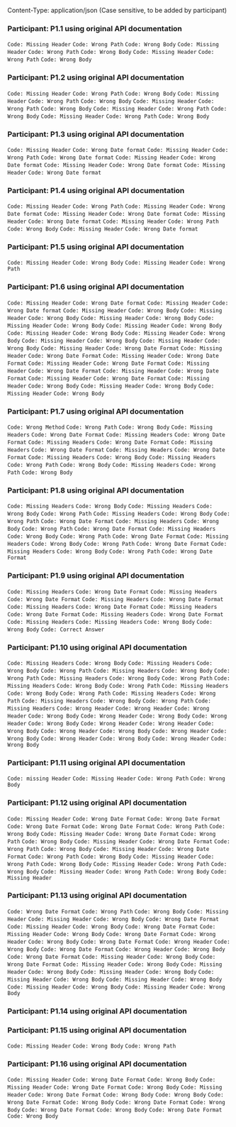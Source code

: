   Content-Type: application/json (Case sensitive, to be added by participant)
### Participant: P1.1 using original API documentation
`Code: Missing Header`
`Code: Wrong Path`
`Code: Wrong Body`
`Code: Missing Header`
`Code: Wrong Path`
`Code: Wrong Body`
`Code: Missing Header`
`Code: Wrong Path`
`Code: Wrong Body`
### Participant: P1.2 using original API documentation
`Code: Missing Header`
`Code: Wrong Path`
`Code: Wrong Body`
`Code: Missing Header`
`Code: Wrong Path`
`Code: Wrong Body`
`Code: Missing Header`
`Code: Wrong Path`
`Code: Wrong Body`
`Code: Missing Header`
`Code: Wrong Path`
`Code: Wrong Body`
`Code: Missing Header`
`Code: Wrong Path`
`Code: Wrong Body`
### Participant: P1.3 using original API documentation
`Code: Missing Header`
`Code: Wrong Date format`
`Code: Missing Header`
`Code: Wrong Path`
`Code: Wrong Date format`
`Code: Missing Header`
`Code: Wrong Date format`
`Code: Missing Header`
`Code: Wrong Date format`
`Code: Missing Header`
`Code: Wrong Date format`
### Participant: P1.4 using original API documentation
`Code: Missing Header`
`Code: Wrong Path`
`Code: Missing Header`
`Code: Wrong Date format`
`Code: Missing Header`
`Code: Wrong Date format`
`Code: Missing Header`
`Code: Wrong Date format`
`Code: Missing Header`
`Code: Wrong Path`
`Code: Wrong Body`
`Code: Missing Header`
`Code: Wrong Date format`
### Participant: P1.5 using original API documentation
`Code: Missing Header`
`Code: Wrong Body`
`Code: Missing Header`
`Code: Wrong Path`
### Participant: P1.6 using original API documentation
`Code: Missing Header`
`Code: Wrong Date format`
`Code: Missing Header`
`Code: Wrong Date format`
`Code: Missing Header`
`Code: Wrong Body`
`Code: Missing Header`
`Code: Wrong Body`
`Code: Missing Header`
`Code: Wrong Body`
`Code: Missing Header`
`Code: Wrong Body`
`Code: Missing Header`
`Code: Wrong Body`
`Code: Missing Header`
`Code: Wrong Body`
`Code: Missing Header`
`Code: Wrong Body`
`Code: Missing Header`
`Code: Wrong Body`
`Code: Missing Header`
`Code: Wrong Body`
`Code: Missing Header`
`Code: Wrong Date Format`
`Code: Missing Header`
`Code: Wrong Date Format`
`Code: Missing Header`
`Code: Wrong Date Format`
`Code: Missing Header`
`Code: Wrong Date Format`
`Code: Missing Header`
`Code: Wrong Date Format`
`Code: Missing Header`
`Code: Wrong Date Format`
`Code: Missing Header`
`Code: Wrong Date Format`
`Code: Missing Header`
`Code: Wrong Body`
`Code: Missing Header`
`Code: Wrong Body`
`Code: Missing Header`
`Code: Wrong Body`
### Participant: P1.7 using original API documentation
`Code: Wrong Method`
`Code: Wrong Path`
`Code: Wrong Body`
`Code: Missing Headers`
`Code: Wrong Date Format`
`Code: Missing Headers`
`Code: Wrong Date Format`
`Code: Missing Headers`
`Code: Wrong Date Format`
`Code: Missing Headers`
`Code: Wrong Date Format`
`Code: Missing Headers`
`Code: Wrong Date Format`
`Code: Missing Headers`
`Code: Wrong Body`
`Code: Missing Headers`
`Code: Wrong Path`
`Code: Wrong Body`
`Code: Missing Headers`
`Code: Wrong Path`
`Code: Wrong Body`
### Participant: P1.8 using original API documentation
`Code: Missing Headers`
`Code: Wrong Body`
`Code: Missing Headers`
`Code: Wrong Body`
`Code: Wrong Path`
`Code: Missing Headers`
`Code: Wrong Body`
`Code: Wrong Path`
`Code: Wrong Date Format`
`Code: Missing Headers`
`Code: Wrong Body`
`Code: Wrong Path`
`Code: Wrong Date Format`
`Code: Missing Headers`
`Code: Wrong Body`
`Code: Wrong Path`
`Code: Wrong Date Format`
`Code: Missing Headers`
`Code: Wrong Body`
`Code: Wrong Path`
`Code: Wrong Date Format`
`Code: Missing Headers`
`Code: Wrong Body`
`Code: Wrong Path`
`Code: Wrong Date Format`
### Participant: P1.9 using original API documentation
`Code: Missing Headers`
`Code: Wrong Date Format`
`Code: Missing Headers`
`Code: Wrong Date Format`
`Code: Missing Headers`
`Code: Wrong Date Format`
`Code: Missing Headers`
`Code: Wrong Date Format`
`Code: Missing Headers`
`Code: Wrong Date Format`
`Code: Missing Headers`
`Code: Wrong Date Format`
`Code: Missing Headers`
`Code: Missing Headers`
`Code: Wrong Body`
`Code: Wrong Body`
`Code: Correct Answer`
### Participant: P1.10 using original API documentation
`Code: Missing Headers`
`Code: Wrong Body`
`Code: Missing Headers`
`Code: Wrong Body`
`Code: Wrong Path`
`Code: Missing Headers`
`Code: Wrong Body`
`Code: Wrong Path`
`Code: Missing Headers`
`Code: Wrong Body`
`Code: Wrong Path`
`Code: Missing Headers`
`Code: Wrong Body`
`Code: Wrong Path`
`Code: Missing Headers`
`Code: Wrong Body`
`Code: Wrong Path`
`Code: Missing Headers`
`Code: Wrong Path`
`Code: Missing Headers`
`Code: Wrong Body`
`Code: Wrong Path`
`Code: Missing Headers`
`Code: Wrong Header`
`Code: Wrong Header`
`Code: Wrong Header`
`Code: Wrong Body`
`Code: Wrong Header`
`Code: Wrong Body`
`Code: Wrong Header`
`Code: Wrong Body`
`Code: Wrong Header`
`Code: Wrong Header`
`Code: Wrong Body`
`Code: Wrong Header`
`Code: Wrong Body`
`Code: Wrong Header`
`Code: Wrong Body`
`Code: Wrong Header`
`Code: Wrong Body`
`Code: Wrong Header`
`Code: Wrong Body`
### Participant: P1.11 using original API documentation
`Code: missing Header`
`Code: Missing Header`
`Code: Wrong Path`
`Code: Wrong Body`
### Participant: P1.12 using original API documentation
`Code: Missing Header`
`Code: Wrong Date Format`
`Code: Wrong Date Format`
`Code: Wrong Date Format`
`Code: Wrong Date Format`
`Code: Wrong Path`
`Code: Wrong Body`
`Code: Missing Header`
`Code: Wrong Date Format`
`Code: Wrong Path`
`Code: Wrong Body`
`Code: Missing Header`
`Code: Wrong Date Format`
`Code: Wrong Path`
`Code: Wrong Body`
`Code: Missing Header`
`Code: Wrong Date Format`
`Code: Wrong Path`
`Code: Wrong Body`
`Code: Missing Header`
`Code: Wrong Path`
`Code: Wrong Body`
`Code: Missing Header`
`Code: Wrong Path`
`Code: Wrong Body`
`Code: Missing Header`
`Code: Wrong Path`
`Code: Wrong Body`
`Code: Missing Header`
### Participant: P1.13 using original API documentation
`Code: Wrong Date Format`
`Code: Wrong Path`
`Code: Wrong Body`
`Code: Missing Header`
`Code: Missing Header`
`Code: Wrong Body`
`Code: Wrong Date Format`
`Code: Missing Header`
`Code: Wrong Body`
`Code: Wrong Date Format`
`Code: Missing Header`
`Code: Wrong Body`
`Code: Wrong Date Format`
`Code: Wrong Header`
`Code: Wrong Body`
`Code: Wrong Date Format`
`Code: Wrong Header`
`Code: Wrong Body`
`Code: Wrong Date Format`
`Code: Wrong Header`
`Code: Wrong Body`
`Code: Wrong Date Format`
`Code: Missing Header`
`Code: Wrong Body`
`Code: Wrong Date Format`
`Code: Missing Header`
`Code: Wrong Body`
`Code: Missing Header`
`Code: Wrong Body`
`Code: Missing Header`
`Code: Wrong Body`
`Code: Missing Header`
`Code: Wrong Body`
`Code: Missing Header`
`Code: Wrong Body`
`Code: Missing Header`
`Code: Wrong Body`
`Code: Missing Header`
`Code: Wrong Body`
### Participant: P1.14 using original API documentation
### Participant: P1.15 using original API documentation
`Code: Missing Header`
`Code: Wrong Body`
`Code: Wrong Path`
### Participant: P1.16 using original API documentation
`Code: Missing Header`
`Code: Wrong Date Format`
`Code: Wrong Body`
`Code: Missing Header`
`Code: Wrong Date Format`
`Code: Wrong Body`
`Code: Missing Header`
`Code: Wrong Date Format`
`Code: Wrong Body`
`Code: Wrong Body`
`Code: Wrong Date Format`
`Code: Wrong Body`
`Code: Wrong Date Format`
`Code: Wrong Body`
`Code: Wrong Date Format`
`Code: Wrong Body`
`Code: Wrong Date Format`
`Code: Wrong Body`
